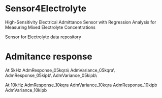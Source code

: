 # Sensor4Electrolyte
High-Sensitivity Electrical Admittance Sensor with Regression Analysis for Measuring Mixed Electrolyte Concentrations

Sensor for Electrolyte data repository
# Admitance response
At 5kHz
AdmResponse_05kqra\\
AdmVariance_05kqra\\
AdmResponse_05kipb\\
AdmVariance_05kipb\\

At 10kHz
AdmResponse_10kqra
AdmVariance_10kqra
AdmResponse_10kipb
AdmVariance_10kipb

